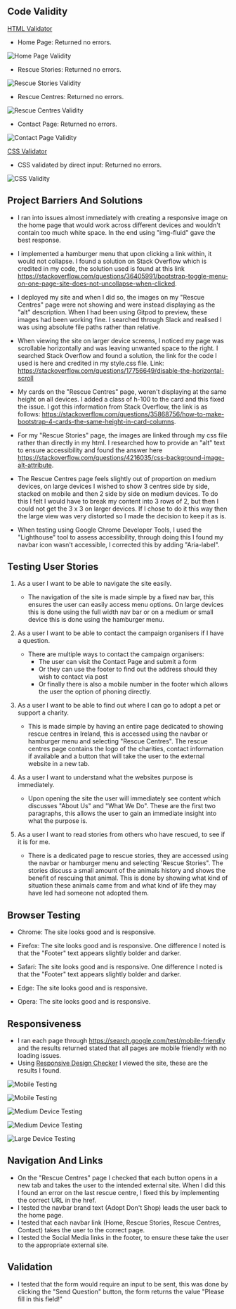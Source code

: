 ## Code Validity

[HTML Validator](https://validator.w3.org/)

* Home Page: Returned no errors.

![Home Page Validity](assets/images/homepage-validity.png)

* Rescue Stories: Returned no errors.

![Rescue Stories Validity](assets/images/rescue-stories-validity.png)

* Rescue Centres: Returned no errors.

![Rescue Centres Validity](assets/images/rescue-centres-validity.png)

* Contact Page: Returned no errors.

![Contact Page Validity](assets/images/contact-validity.png)

[CSS Validator](https://jigsaw.w3.org/css-validator/#validate_by_input)

* CSS validated by direct input: Returned no errors.

![CSS Validity](assets/images/css-validator.png)

## Project Barriers And Solutions 

* I ran into issues almost immediately with creating a responsive image on the home page that would work across different devices and wouldn't
contain too much white space. In the end using "img-fluid" gave the best response.

* I implemented a hamburger menu that upon clicking a link within, it would not collapse. I found a solution on Stack Overflow which is credited in my code, 
the solution used is found at this link https://stackoverflow.com/questions/36405991/bootstrap-toggle-menu-on-one-page-site-does-not-uncollapse-when-clicked. 

* I deployed my site and when I did so, the images on my "Rescue Centres" page were not showing and were instead displaying as the "alt" description. 
When I had been using Gitpod to preview, these images had been working fine. I searched through Slack and realised I was using absolute file paths rather than relative.

* When viewing the site on larger device screens, I noticed my page was scrollable horizontally and was leaving unwanted space to the right. I searched 
Stack Overflow and found a solution, the link for the code I used is here and credited in my style.css file. Link: https://stackoverflow.com/questions/17756649/disable-the-horizontal-scroll

* My cards on the "Rescue Centres" page, weren't displaying at the same height on all devices. I added a class of h-100 to the card and this fixed the issue.
I got this information from Stack Overflow, the link is as follows: https://stackoverflow.com/questions/35868756/how-to-make-bootstrap-4-cards-the-same-height-in-card-columns.

* For my "Rescue Stories" page, the images are linked through my css file rather than directly in my html. I researched how to provide an "alt" text to ensure accessibility and 
found the answer here https://stackoverflow.com/questions/4216035/css-background-image-alt-attribute. 

* The Rescue Centres page feels slightly out of proportion on medium devices, on large devices I wished to show 3 centres side by side, stacked on mobile and then 
  2 side by side on medium devices. To do this I felt I would have to break my content into 3 rows of 2, but then I could not get the 3 x 3 on larger devices. If I
  chose to do it this way then the large view was very distorted so I made the decision to keep it as is. 

* When testing using Google Chrome Developer Tools, I used the "Lighthouse" tool to assess accessibility, through doing this I found my navbar icon wasn't accessible, I 
corrected this by adding "Aria-label". 

## Testing User Stories 

1. As a user I want to be able to navigate the site easily.

    * The navigation of the site is made simple by a fixed nav bar, this ensures the user can easily access menu options. On large devices this 
    is done using the full width nav bar or on a medium or small device this is done using the hamburger menu. 

2. As a user I want to be able to contact the campaign organisers if I have a question. 

    * There are multiple ways to contact the campaign organisers:
        - The user can visit the Contact Page and submit a form 
        - Or they can use the footer to find out the address should they wish to contact via post 
        - Or finally there is also a mobile number in the footer which allows the user the option of phoning directly.

3. As a user I want to be able to find out where I can go to adopt a pet or support a charity.
    
    * This is made simple by having an entire page dedicated to showing rescue centres in Ireland, this is accessed using the navbar or hamburger menu and 
    selecting "Rescue Centres".
    The rescue centres page contains the logo of the charities, contact information if available and a button that will take the user to the external website 
    in a new tab.

4. As a user I want to understand what the websites purpose is immediately. 

    * Upon opening the site the user will immediately see content which discusses "About Us" and "What We Do". These are the first two paragraphs,
    this allows the user to gain an immediate insight into what the purpose is.

5. As a user I want to read stories from others who have rescued, to see if it is for me.

    * There is a dedicated page to rescue stories, they are accessed using the navbar or hamburger menu and selecting 'Rescue Stories". 
    The stories discuss a small amount of the animals history and shows the benefit of rescuing that animal. This is done by showing what kind of 
    situation these animals came from and what kind of life they may have led had someone not adopted them. 

## Browser Testing 

* Chrome: The site looks good and is responsive.

* Firefox: The site looks good and is responsive. One difference I noted is that the "Footer" text appears slightly bolder and darker.

* Safari: The site looks good and is responsive. One difference I noted is that the "Footer" text appears slightly bolder and darker.

* Edge: The site looks good and is responsive. 

* Opera: The site looks good and is responsive. 

## Responsiveness 

* I ran each page through https://search.google.com/test/mobile-friendly and the results returned stated that all pages are mobile friendly with no loading issues.
* Using [Responsive Design Checker](https://www.responsivedesignchecker.com/) I viewed the site, these are the results I found. 

![Mobile Testing](assets/images/mobile-testing-1.png)

![Mobile Testing](assets/images/mobile-testing-2.png)

![Medium Device Testing](assets/images/med-device-1.png)

![Medium Device Testing](assets/images/med-device-2.png)

![Large Device Testing](assets/images/large-device.png)

## Navigation And Links 

* On the "Rescue Centres" page I checked that each button opens in a new tab and takes the user to the intended external site. When I did this I found an error on the
last rescue centre, I fixed this by implementing the correct URL in the href.
* I tested the navbar brand text (Adopt Don't Shop) leads the user back to the home page.
* I tested that each navbar link (Home, Rescue Stories, Rescue Centres, Contact) takes the user to the correct page.
* I tested the Social Media links in the footer, to ensure these take the user to the appropriate external site.

## Validation 

* I tested that the form would require an input to be sent, this was done by clicking the "Send Question" button, the form returns the value
"Please fill in this field!"







